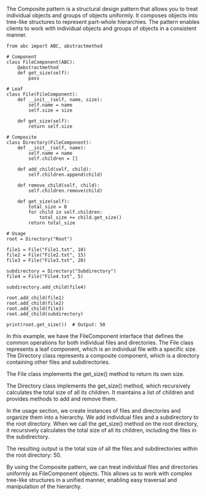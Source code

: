 The Composite pattern is a structural design pattern that allows you to treat individual objects and groups of objects uniformly. It composes objects into tree-like structures to represent part-whole hierarchies. The pattern enables clients to work with individual objects and groups of objects in a consistent manner.

```
from abc import ABC, abstractmethod

# Component
class FileComponent(ABC):
    @abstractmethod
    def get_size(self):
        pass

# Leaf
class File(FileComponent):
    def __init__(self, name, size):
        self.name = name
        self.size = size

    def get_size(self):
        return self.size

# Composite
class Directory(FileComponent):
    def __init__(self, name):
        self.name = name
        self.children = []

    def add_child(self, child):
        self.children.append(child)

    def remove_child(self, child):
        self.children.remove(child)

    def get_size(self):
        total_size = 0
        for child in self.children:
            total_size += child.get_size()
        return total_size

# Usage
root = Directory("Root")

file1 = File("File1.txt", 10)
file2 = File("File2.txt", 15)
file3 = File("File3.txt", 20)

subdirectory = Directory("Subdirectory")
file4 = File("File4.txt", 5)

subdirectory.add_child(file4)

root.add_child(file1)
root.add_child(file2)
root.add_child(file3)
root.add_child(subdirectory)

print(root.get_size())  # Output: 50
```

In this example, we have the FileComponent interface that defines the common operations for both individual files and directories. The File class represents a leaf component, which is an individual file with a specific size. The Directory class represents a composite component, which is a directory containing other files and subdirectories.

The File class implements the get_size() method to return its own size.

The Directory class implements the get_size() method, which recursively calculates the total size of all its children. It maintains a list of children and provides methods to add and remove them.

In the usage section, we create instances of files and directories and organize them into a hierarchy. We add individual files and a subdirectory to the root directory. When we call the get_size() method on the root directory, it recursively calculates the total size of all its children, including the files in the subdirectory.

The resulting output is the total size of all the files and subdirectories within the root directory: 50.

By using the Composite pattern, we can treat individual files and directories uniformly as FileComponent objects. This allows us to work with complex tree-like structures in a unified manner, enabling easy traversal and manipulation of the hierarchy.